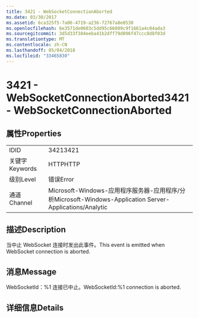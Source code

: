 ```yaml
---
title: 3421 - WebSocketConnectionAborted
ms.date: 03/30/2017
ms.assetid: 6ca325f5-7a06-4719-a236-72767a8e0530
ms.openlocfilehash: 6e3571de0603c5dd95c66089c9f1661a4c04ada3
ms.sourcegitcommit: 3d5d33f384eeba41b2dff79d096f47ccc8d8f03d
ms.translationtype: MT
ms.contentlocale: zh-CN
ms.lasthandoff: 05/04/2018
ms.locfileid: "33465830"
---
```

# <a name="3421---websocketconnectionaborted"></a><span data-ttu-id="7be2a-102">3421 - WebSocketConnectionAborted</span><span class="sxs-lookup"><span data-stu-id="7be2a-102">3421 - WebSocketConnectionAborted</span></span>
## <a name="properties"></a><span data-ttu-id="7be2a-103">属性</span><span class="sxs-lookup"><span data-stu-id="7be2a-103">Properties</span></span>  
  
|||  
|-|-|  
|<span data-ttu-id="7be2a-104">ID</span><span class="sxs-lookup"><span data-stu-id="7be2a-104">ID</span></span>|<span data-ttu-id="7be2a-105">3421</span><span class="sxs-lookup"><span data-stu-id="7be2a-105">3421</span></span>|  
|<span data-ttu-id="7be2a-106">关键字</span><span class="sxs-lookup"><span data-stu-id="7be2a-106">Keywords</span></span>|<span data-ttu-id="7be2a-107">HTTP</span><span class="sxs-lookup"><span data-stu-id="7be2a-107">HTTP</span></span>|  
|<span data-ttu-id="7be2a-108">级别</span><span class="sxs-lookup"><span data-stu-id="7be2a-108">Level</span></span>|<span data-ttu-id="7be2a-109">错误</span><span class="sxs-lookup"><span data-stu-id="7be2a-109">Error</span></span>|  
|<span data-ttu-id="7be2a-110">通道</span><span class="sxs-lookup"><span data-stu-id="7be2a-110">Channel</span></span>|<span data-ttu-id="7be2a-111">Microsoft-Windows-应用程序服务器-应用程序/分析</span><span class="sxs-lookup"><span data-stu-id="7be2a-111">Microsoft-Windows-Application Server-Applications/Analytic</span></span>|  
  
## <a name="description"></a><span data-ttu-id="7be2a-112">描述</span><span class="sxs-lookup"><span data-stu-id="7be2a-112">Description</span></span>  
 <span data-ttu-id="7be2a-113">当中止 WebSocket 连接时发出此事件。</span><span class="sxs-lookup"><span data-stu-id="7be2a-113">This event is emitted when WebSocket connection is aborted.</span></span>  
  
## <a name="message"></a><span data-ttu-id="7be2a-114">消息</span><span class="sxs-lookup"><span data-stu-id="7be2a-114">Message</span></span>  
 <span data-ttu-id="7be2a-115">WebSocketId：%1 连接已中止。</span><span class="sxs-lookup"><span data-stu-id="7be2a-115">WebSocketId:%1 connection is aborted.</span></span>  
  
## <a name="details"></a><span data-ttu-id="7be2a-116">详细信息</span><span class="sxs-lookup"><span data-stu-id="7be2a-116">Details</span></span>
